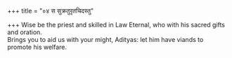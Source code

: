 +++
title = "०४ स सुक्रतुरृतचिदस्तु"

+++
Wise be the priest and skilled in Law Eternal, who with his sacred gifts and oration.  
     Brings you to aid us with your might, Adityas: let him have viands to promote his welfare.